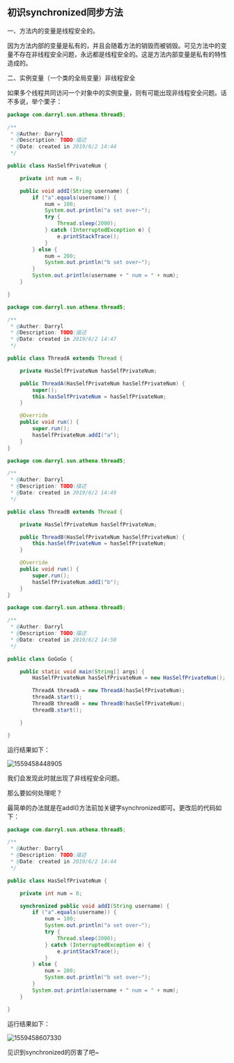 ## 初识synchronized同步方法

一、方法内的变量是线程安全的。

因为方法内部的变量是私有的，并且会随着方法的销毁而被销毁。可见方法中的变量不存在非线程安全问题，永远都是线程安全的。这是方法内部变量是私有的特性造成的。

二、实例变量（一个类的全局变量）非线程安全

如果多个线程共同访问一个对象中的实例变量，则有可能出现非线程安全问题。话不多说，举个栗子：

```java
package com.darryl.sun.athena.thread5;

/**
 * @Auther: Darryl
 * @Description: TODO:描述
 * @Date: created in 2019/6/2 14:44
 */

public class HasSelfPrivateNum {

    private int num = 0;

    public void addI(String username) {
        if ("a".equals(username)) {
            num = 100;
            System.out.println("a set over~");
            try {
                Thread.sleep(2000);
            } catch (InterruptedException e) {
                e.printStackTrace();
            }
        } else {
            num = 200;
            System.out.println("b set over~");
        }
        System.out.println(username + " num = " + num);
    }

}
```

```java
package com.darryl.sun.athena.thread5;

/**
 * @Auther: Darryl
 * @Description: TODO:描述
 * @Date: created in 2019/6/2 14:47
 */

public class ThreadA extends Thread {

    private HasSelfPrivateNum hasSelfPrivateNum;

    public ThreadA(HasSelfPrivateNum hasSelfPrivateNum) {
        super();
        this.hasSelfPrivateNum = hasSelfPrivateNum;
    }

    @Override
    public void run() {
        super.run();
        hasSelfPrivateNum.addI("a");
    }
}
```

```java
package com.darryl.sun.athena.thread5;

/**
 * @Auther: Darryl
 * @Description: TODO:描述
 * @Date: created in 2019/6/2 14:49
 */

public class ThreadB extends Thread {

    private HasSelfPrivateNum hasSelfPrivateNum;

    public ThreadB(HasSelfPrivateNum hasSelfPrivateNum) {
        this.hasSelfPrivateNum = hasSelfPrivateNum;
    }

    @Override
    public void run() {
        super.run();
        hasSelfPrivateNum.addI("b");
    }
}
```

```java
package com.darryl.sun.athena.thread5;

/**
 * @Auther: Darryl
 * @Description: TODO:描述
 * @Date: created in 2019/6/2 14:50
 */

public class GoGoGo {

    public static void main(String[] args) {
        HasSelfPrivateNum hasSelfPrivateNum = new HasSelfPrivateNum();

        ThreadA threadA = new ThreadA(hasSelfPrivateNum);
        threadA.start();
        ThreadB threadB = new ThreadB(hasSelfPrivateNum);
        threadB.start();

    }

}
```

运行结果如下：

![1559458448905](C:\Users\Darryl\AppData\Roaming\Typora\typora-user-images\1559458448905.png)

我们会发现此时就出现了非线程安全问题。

那么要如何处理呢？

最简单的办法就是在addI()方法前加关键字synchronized即可。更改后的代码如下：

```java
package com.darryl.sun.athena.thread5;

/**
 * @Auther: Darryl
 * @Description: TODO:描述
 * @Date: created in 2019/6/2 14:44
 */

public class HasSelfPrivateNum {

    private int num = 0;

    synchronized public void addI(String username) {
        if ("a".equals(username)) {
            num = 100;
            System.out.println("a set over~");
            try {
                Thread.sleep(2000);
            } catch (InterruptedException e) {
                e.printStackTrace();
            }
        } else {
            num = 200;
            System.out.println("b set over~");
        }
        System.out.println(username + " num = " + num);
    }

}
```

运行结果如下：

![1559458607330](C:\Users\Darryl\AppData\Roaming\Typora\typora-user-images\1559458607330.png)

见识到synchronized的厉害了吧~